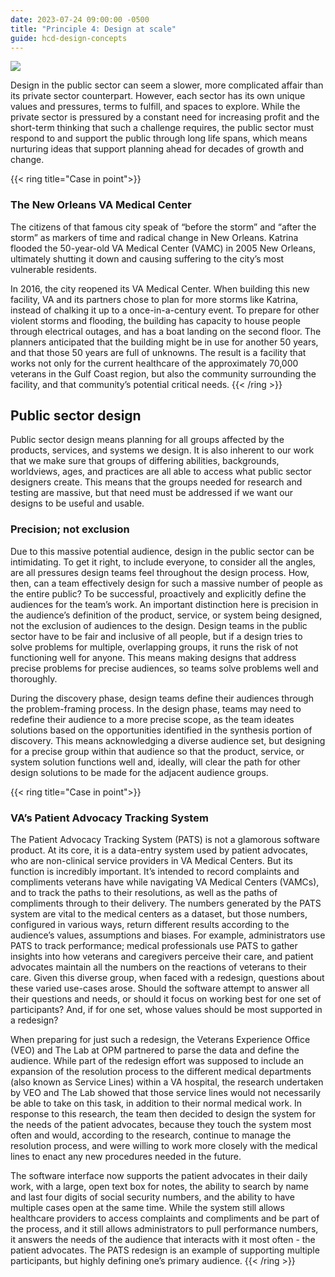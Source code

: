 ```yaml
---
date: 2023-07-24 09:00:00 -0500
title: "Principle 4: Design at scale"
guide: hcd-design-concepts
---
```


[![](https://lh4.googleusercontent.com/vQYMxRGarsRgdAP16Uh7xNA6VPplDeWFyE0A40SgxUV-zCq6kxlSx2OJx154lqkRABZsPzi0JBDFqt901ItGB8eCsWz4aZPccfjkLYneHOMZr6xtsyMeE995Mq1u0T2btMkAsGn8HzhnzFMipXs5qoFf6rnL7YNY2ar7zqUdqIMGV1cM_mr8ihOnjx7_ZA)](https://the-lab-at-opm.github.io/website/assets/img/lab/hcd-guide/design/principles-participants.svg)

Design in the public sector can seem a slower, more complicated affair than its private sector counterpart. However, each sector has its own unique values and pressures, terms to fulfill, and spaces to explore. While the private sector is pressured by a constant need for increasing profit and the short-term thinking that such a challenge requires, the public sector must respond to and support the public through long life spans, which means nurturing ideas that support planning ahead for decades of growth and change.

{{< ring title="Case in point">}}
### The New Orleans VA Medical Center

The citizens of that famous city speak of “before the storm” and “after the storm” as markers of time and radical change in New Orleans. Katrina flooded the 50-year-old VA Medical Center (VAMC) in 2005 New Orleans, ultimately shutting it down and causing suffering to the city’s most vulnerable residents.

In 2016, the city reopened its VA Medical Center. When building this new facility, VA and its partners chose to plan for more storms like Katrina, instead of chalking it up to a once-in-a-century event. To prepare for other violent storms and flooding, the building has capacity to house people through electrical outages, and has a boat landing on the second floor. The planners anticipated that the building might be in use for another 50 years, and that those 50 years are full of unknowns. The result is a facility that works not only for the current healthcare of the approximately 70,000 veterans in the Gulf Coast region, but also the community surrounding the facility, and that community’s potential critical needs.
{{< /ring >}}

## Public sector design

Public sector design means planning for all groups affected by the products, services, and systems we design. It is also inherent to our work that we make sure that groups of differing abilities, backgrounds, worldviews, ages, and practices are all able to access what public sector designers create. This means that the groups needed for research and testing are massive, but that need must be addressed if we want our designs to be useful and usable.


### Precision; not exclusion

Due to this massive potential audience, design in the public sector can be intimidating. To get it right, to include everyone, to consider all the angles, are all pressures design teams feel throughout the design process. How, then, can a team effectively design for such a massive number of people as the entire public? To be successful, proactively and explicitly define the audiences for the team’s work. An important distinction here is precision in the audience’s definition of the product, service, or system being designed, not the exclusion of audiences to the design. Design teams in the public sector have to be fair and inclusive of all people, but if a design tries to solve problems for multiple, overlapping groups, it runs the risk of not functioning well for anyone. This means making designs that address precise problems for precise audiences, so teams solve problems well and thoroughly.

During the discovery phase, design teams define their audiences through the problem-framing process. In the design phase, teams may need to redefine their audience to a more precise scope, as the team ideates solutions based on the opportunities identified in the synthesis portion of discovery. This means acknowledging a diverse audience set, but designing for a precise group within that audience so that the product, service, or system solution functions well and, ideally, will clear the path for other design solutions to be made for the adjacent audience groups.

{{< ring title="Case in point">}}
### VA’s Patient Advocacy Tracking System

The Patient Advocacy Tracking System (PATS) is not a glamorous software product. At its core, it is a data-entry system used by patient advocates, who are non-clinical service providers in VA Medical Centers. But its function is incredibly important. It’s intended to record complaints and compliments veterans have while navigating VA Medical Centers (VAMCs), and to track the paths to their resolutions, as well as the paths of compliments through to their delivery. The numbers generated by the PATS system are vital to the medical centers as a dataset, but those numbers, configured in various ways, return different results according to the audience’s values, assumptions and biases. For example, administrators use PATS to track performance; medical professionals use PATS to gather insights into how veterans and caregivers perceive their care, and patient advocates maintain all the numbers on the reactions of veterans to their care. Given this diverse group, when faced with a redesign, questions about these varied use-cases arose. Should the software attempt to answer all their questions and needs, or should it focus on working best for one set of participants? And, if for one set, whose values should be most supported in a redesign?

When preparing for just such a redesign, the Veterans Experience Office (VEO) and The Lab at OPM partnered to parse the data and define the audience. While part of the redesign effort was supposed to include an expansion of the resolution process to the different medical departments (also known as Service Lines) within a VA hospital, the research undertaken by VEO and The Lab showed that those service lines would not necessarily be able to take on this task, in addition to their normal medical work. In response to this research, the team then decided to design the system for the needs of the patient advocates, because they touch the system most often and would, according to the research, continue to manage the resolution process, and were willing to work more closely with the medical lines to enact any new procedures needed in the future.

The software interface now supports the patient advocates in their daily work, with a large, open text box for notes, the ability to search by name and last four digits of social security numbers, and the ability to have multiple cases open at the same time. While the system still allows healthcare providers to access complaints and compliments and be part of the process, and it still allows administrators to pull performance numbers, it answers the needs of the audience that interacts with it most often - the patient advocates. The PATS redesign is an example of supporting multiple participants, but highly defining one’s primary audience.
{{< /ring >}}